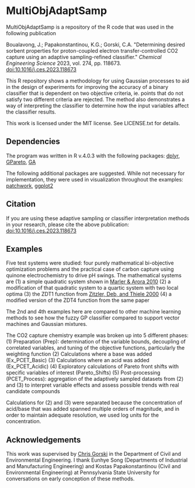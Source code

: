 # MultiObjAdaptSamp
MultiObjAdaptSamp is a repository of the R code that was used in the following publication

Boualavong, J.; Papakonstantinou, K.G.; Gorski, C.A. 
"Determining desired sorbent properties for proton-coupled electron transfer-controlled CO2 capture using an adaptive sampling-refined classifier." 
*Chemical Engineering Science* 2023, vol. 274, pp. 118673.
[doi:10.1016/j.ces.2023.118673](https://doi.org/10.1016/j.ces.2023.118673)


This R repository shows a methodology for using Gaussian processes to aid in the design of experiments for improving the accuracy of a binary classifier that is dependent on two objective criteria, ie. points that do not satisfy two different criteria are rejected.
The method also demonstrates a way of interpreting the classifier to determine how the input variables affect the classifier results.

This work is licensed under the MIT license. See LICENSE.txt for details.

## Dependencies
The program was written in R v.4.0.3 with the following packages: [dplyr](https://cran.r-project.org/web/packages/dplyr/index.html), [GPareto](https://cran.r-project.org/web/packages/GPareto/index.html), [GA](https://cloud.r-project.org/web/packages/GA/index.html)

The following additional packages are suggested. While not necessary for implementation, they were used in visualization throughout the examples: [patchwork](https://cran.r-project.org/web/packages/patchwork/index.html), [ggplot2](https://cran.r-project.org/web/packages/ggplot2/index.html)

## Citation
If you are using these adaptive sampling or classifier interpretation methods in your research, please cite the above publication: [doi:10.1016/j.ces.2023.118673](https://doi.org/10.1016/j.ces.2023.118673)

## Examples
Five test systems were studied: four purely mathematical bi-objective optimization problems and the practical case of carbon capture using quinone electrochemistry to drive pH swings. The mathematical systems are 
(1) a simple quadratic system shown in [Marler & Arora 2010](https://doi.org/10.1007/s00158-009-0460-7)
(2) a modification of that quadratic system to a quartic system with two local optima
(3) the ZDT1 function from [Zitzler, Deb, and Thiele 2000](https://doi.org/10.1162/106365600568202)
(4) a modified version of the ZDT4 function from the same paper

The 2nd and 4th examples here are compared to other machine learning methods to see how the fuzzy GP classifier compared to support vector machines and Gaussian mixtures.

The CO2 capture chemistry example was broken up into 5 different phases:
(1) Preparation (Prep): determination of the variable bounds, decoupling of correlated variables, and tuning of the objective functions, particularly the weighting function
(2) Calculations where a base was added (Ex_PCET_Basic)
(3) Calculations where an acid was added (Ex_PCET_Acidic)
(4) Exploratory calculations of Pareto front shifts with specific variables of interest (Pareto_Shifts)
(5) Post-processing (PCET_Process): aggregation of the adaptively sampled datasets from (2) and (3) to interpret variable effects and assess possible trends with real candidate compounds

Calculations for (2) and (3) were separated because the concentration of acid/base that was added spanned multiple orders of magnitude, and in order to maintain adequate resolution, we used log units for the concentration.

## Acknowledgements
This work was supervised by [Chris Gorski](https://www.engr.psu.edu/ce/enve/gorski/) in the Department of Civil and Environmental Engineering. I thank Eunhye Song (Departments of Industrial and Manufacturing Engineering) and Kostas Papakonstantinou (Civil and Environmental Engineering) at Pennsylvania State University for conversations on early conception of these methods.
